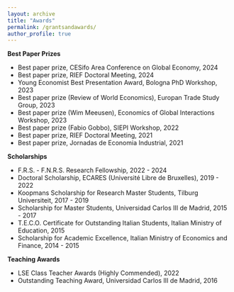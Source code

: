 ```yaml
---
layout: archive
title: "Awards"
permalink: /grantsandawards/
author_profile: true
---
```


**Best Paper Prizes**
- Best paper prize, CESifo Area Conference on Global Economy, 2024
- Best paper prize, RIEF Doctoral Meeting, 2024
- Young Economist Best Presentation Award, Bologna PhD Workshop, 2023
- Best paper prize (Review of World Economics), Europan Trade Study Group, 2023
- Best paper prize (Wim Meeusen), Economics of Global Interactions Workshop, 2023
- Best paper prize (Fabio Gobbo), SIEPI Workshop, 2022
- Best paper prize, RIEF Doctoral Meeting, 2021
- Best paper prize, Jornadas de Economia Industrial, 2021

**Scholarships**
- F.R.S. - F.N.R.S. Research Fellowship, 2022 - 2024
- Doctoral Scholarship, ECARES (Université Libre de Bruxelles), 2019 - 2022
- Koopmans Scholarship for Research Master Students, Tilburg Universiteit, 2017 - 2019
- Scholarship for Master Students, Universidad Carlos III de Madrid, 2015 - 2017
- T.E.C.O. Certificate for Outstanding Italian Students, Italian Ministry of Education, 2015
- Scholarship for Academic Excellence, Italian Ministry of Economics and Finance, 2014 - 2015

**Teaching Awards**
- LSE Class Teacher Awards (Highly Commended), 2022
- Outstanding Teaching Award, Universidad Carlos III de Madrid, 2016
